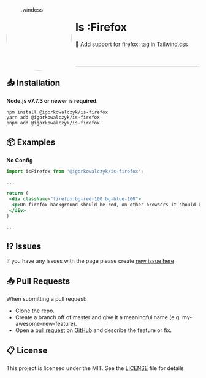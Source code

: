 <img width="170" height="170" align="left" style="float: left; margin: 0 10px 0 0; border-radius: 50%;" alt="Tailwindcss" src="https://raw.githubusercontent.com/IgorKowalczyk/is-firefox/main/src/images/logo.svg">

# Is :Firefox

🦊 Add support for firefox: tag in Tailwind.css
<br><br><br>

---

## 📥 Installation

**Node.js v7.7.3 or newer is required**.

```
npm install @igorkowalczyk/is-firefox
yarn add @igorkowalczyk/is-firefox
pnpm add @igorkowalczyk/is-firefox
```

## 📦 Examples

**No Config**

```jsx
import isFirefox from '@igorkowalczyk/is-firefox';

...

return (
 <div className="firefox:bg-red-100 bg-blue-100">
  <p>On firefox background should be red, on other browsers it should be blue</p>
 </div>
)

...

```

## ⁉️ Issues

If you have any issues with the page please create [new issue here](https://github.com/igorkowalczyk/is-firefox/issues)

## 📥 Pull Requests

When submitting a pull request:

- Clone the repo.
- Create a branch off of master and give it a meaningful name (e.g. my-awesome-new-feature).
- Open a [pull request](https://github.com/igorkowalczyk/is-firefox/pulls) on [GitHub](https://github.com) and describe the feature or fix.

## 📋 License

This project is licensed under the MIT. See the [LICENSE](https://github.com/igorkowalczyk/is-firefox/blob/master/license.md) file for details
